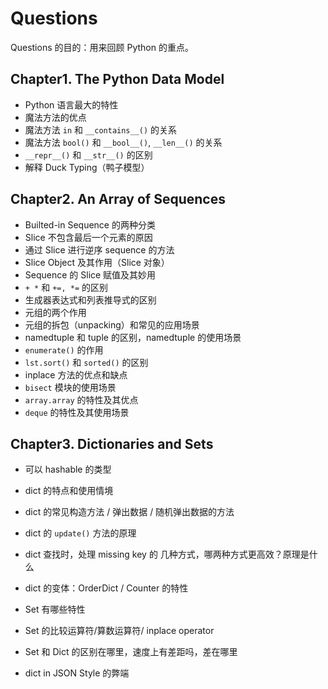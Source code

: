# Questions

Questions 的目的：用来回顾 Python 的重点。

## Chapter1. The Python Data Model

* Python 语言最大的特性
* 魔法方法的优点
* 魔法方法 `in` 和 `__contains__()` 的关系
* 魔法方法 `bool()` 和 `__bool__()`,  `__len__()` 的关系
* `__repr__()` 和 `__str__()` 的区别
* 解释 Duck Typing（鸭子模型）

## Chapter2. An Array of Sequences

* Builted-in Sequence 的两种分类
* Slice 不包含最后一个元素的原因
* 通过 Slice 进行逆序 sequence 的方法
* Slice Object 及其作用（Slice 对象）
* Sequence 的 Slice 赋值及其妙用
* `+ *` 和 `+=, *=` 的区别
* 生成器表达式和列表推导式的区别
* 元组的两个作用
* 元组的拆包（unpacking）和常见的应用场景
* namedtuple 和 tuple 的区别，namedtuple 的使用场景
* `enumerate()` 的作用
* `lst.sort()` 和 `sorted()` 的区别
* inplace 方法的优点和缺点
* `bisect` 模块的使用场景
* `array.array` 的特性及其优点
* `deque` 的特性及其使用场景

## Chapter3. Dictionaries and Sets

* 可以 hashable 的类型

* dict 的特点和使用情境

* dict 的常见构造方法 / 弹出数据 / 随机弹出数据的方法

* dict 的 `update()` 方法的原理

* dict 查找时，处理 missing key 的 几种方式，哪两种方式更高效？原理是什么

* dict 的变体：OrderDict / Counter 的特性

* Set 有哪些特性

* Set 的比较运算符/算数运算符/ inplace operator

* Set 和 Dict 的区别在哪里，速度上有差距吗，差在哪里

* dict in JSON Style 的弊端

  